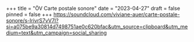 +++
title = "ÖV Carte postale sonore"
date = "2023-04-27"
draft = false
pinned = false
+++
https://soundcloud.com/viviane-auer/carte-postale-sonore/s-IrivrS7vV7I?si=a075be9a30814d7498751ae0c620bfac&utm_source=clipboard&utm_medium=text&utm_campaign=social_sharing